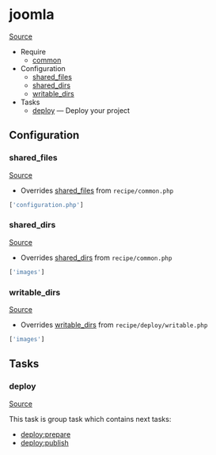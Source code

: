<!-- DO NOT EDIT THIS FILE! -->
<!-- Instead edit recipe/joomla.php -->
<!-- Then run bin/docgen -->

# joomla

[Source](/recipe/joomla.php)



* Require
  * [common](/docs/recipe/common.md)
* Configuration
  * [shared_files](#shared_files)
  * [shared_dirs](#shared_dirs)
  * [writable_dirs](#writable_dirs)
* Tasks
  * [deploy](#deploy) — Deploy your project

## Configuration
### shared_files
[Source](https://github.com/deployphp/deployer/search?q=%22shared_files%22+in%3Afile+language%3Aphp+path%3Arecipe+filename%3Ajoomla.php)

* Overrides [shared_files](/docs/recipe/common.md#shared_files) from `recipe/common.php`



```php title="Default value"
['configuration.php']
```


### shared_dirs
[Source](https://github.com/deployphp/deployer/search?q=%22shared_dirs%22+in%3Afile+language%3Aphp+path%3Arecipe+filename%3Ajoomla.php)

* Overrides [shared_dirs](/docs/recipe/common.md#shared_dirs) from `recipe/common.php`



```php title="Default value"
['images']
```


### writable_dirs
[Source](https://github.com/deployphp/deployer/search?q=%22writable_dirs%22+in%3Afile+language%3Aphp+path%3Arecipe+filename%3Ajoomla.php)

* Overrides [writable_dirs](/docs/recipe/deploy/writable.md#writable_dirs) from `recipe/deploy/writable.php`



```php title="Default value"
['images']
```



## Tasks
### deploy
[Source](https://github.com/deployphp/deployer/search?q=%22deploy%22+in%3Afile+language%3Aphp+path%3Arecipe+filename%3Ajoomla.php)




This task is group task which contains next tasks:
* [deploy:prepare](/docs/recipe/common.md#deployprepare)
* [deploy:publish](/docs/recipe/common.md#deploypublish)


